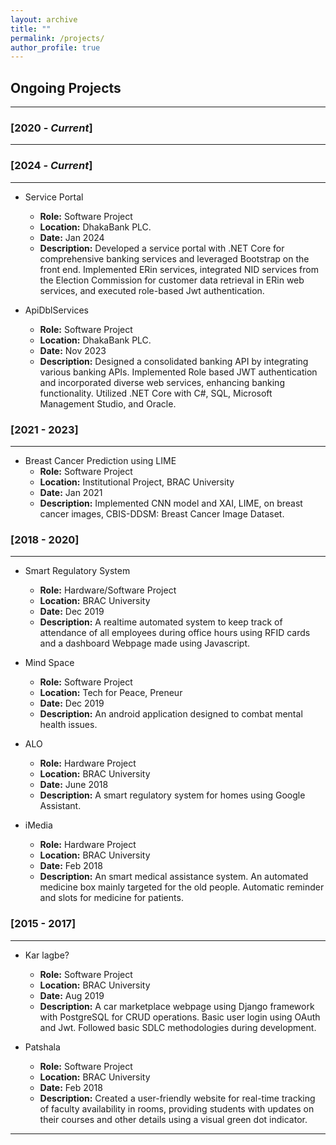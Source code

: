 ```yaml
---
layout: archive
title: ""
permalink: /projects/
author_profile: true
---
```


## Ongoing Projects
----------------

### [2020 - *Current*]
-----------
### [2024 - *Current*]
-----------
* Service Portal
  - **Role:** Software Project
  - **Location:** DhakaBank PLC.
  - **Date:** Jan 2024
  - **Description:** Developed a service portal with .NET Core for comprehensive banking services and leveraged Bootstrap on the front end. Implemented ERin services, integrated NID services from the Election Commission for customer data retrieval in ERin web services, and executed role-based Jwt authentication.

* ApiDblServices
  - **Role:** Software Project
  - **Location:** DhakaBank PLC.
  - **Date:** Nov 2023
  - **Description:** Designed a consolidated banking API by integrating various banking APIs. Implemented Role based JWT authentication and incorporated diverse web services, enhancing banking functionality. Utilized .NET Core with C#, SQL, Microsoft Management Studio, and Oracle.

### [2021 - 2023]
-----------
* Breast Cancer Prediction using LIME
  - **Role:** Software Project
  - **Location:** Institutional Project, BRAC University
  - **Date:** Jan 2021
  - **Description:** Implemented CNN model and XAI, LIME, on breast cancer images, CBIS-DDSM: Breast Cancer Image Dataset.

### [2018 - 2020]
-----------
* Smart Regulatory System
  - **Role:** Hardware/Software Project
  - **Location:** BRAC University
  - **Date:** Dec 2019
  - **Description:** A realtime automated system to keep track of attendance of all employees during office hours using RFID cards and a dashboard Webpage made using Javascript.

* Mind Space
  - **Role:** Software Project
  - **Location:** Tech for Peace, Preneur 
  - **Date:** Dec 2019
  - **Description:** An android application designed to combat mental health issues.

* ALO
  - **Role:** Hardware Project
  - **Location:** BRAC University
  - **Date:** June 2018
  - **Description:** A smart regulatory system for homes using Google Assistant.

* iMedia
  - **Role:** Hardware Project
  - **Location:** BRAC University
  - **Date:** Feb 2018
  - **Description:** An smart medical assistance system. An automated medicine box mainly targeted for the old people. Automatic reminder and slots for medicine for patients.

### [2015 - 2017]
-----------
* Kar lagbe?
  - **Role:** Software Project
  - **Location:** BRAC University
  - **Date:** Aug 2019
  - **Description:** A car marketplace webpage using Django framework with PostgreSQL for CRUD operations. Basic user login using OAuth and Jwt. Followed basic SDLC methodologies during development.

* Patshala
  - **Role:** Software Project
  - **Location:** BRAC University
  - **Date:** Feb 2018
  - **Description:** Created a user-friendly website for real-time tracking of faculty availability in rooms, providing students with updates on their courses and other details using a visual green dot indicator.


__________________________________________________
